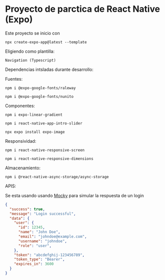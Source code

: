 # Proyecto de parctica de React Native (Expo)

Este proyecto se inicio con

`npx create-expo-app@latest --template`

Eligiendo como plantilla:

`Navigation (Typescript)`

Dependencias intsladas durante desarrollo:

Fuentes:

`npm i @expo-google-fonts/raleway`

`npm i @expo-google-fonts/nunito`

Componentes:

`npm i expo-linear-gradient`

`npm i react-native-app-intro-slider`

`npx expo install expo-image`

Responsividad:

`npm i react-native-responsive-screen`

`npm i react-native-responsive-dimensions`

Almacenamiento:

`npm i @react-native-async-storage/async-storage`

APIS:

Se esta usando usando [Mocky](https://designer.mocky.io/) para simular la respuesta de un login

```json
{
  "success": true,
  "message": "Login successful",
  "data": {
    "user": {
      "id": 12345,
      "name": "John Doe",
      "email": "johndoe@example.com",
      "username": "johndoe",
      "role": "user",
    },
    "token": "abcdefghij-123456789",
    "token_type": "Bearer",
    "expires_in": 3600
  }
}
```
